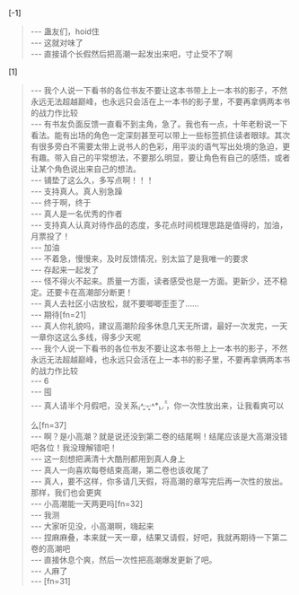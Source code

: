 
[-1] 
>--- 蛊友们，hoid住<br>
>--- 这就对味了<br>
>--- 直接请个长假然后把高潮一起发出来吧，寸止受不了啊<br>

[1] 
>--- 我个人说一下看书的各位书友不要让这本书带上上一本书的影子，不然永远无法超越巅峰，也永远只会活在上一本书的影子里，不要再拿俩两本书的战力作比较<br>
>--- 有书友负面反馈一直看不到主角，急了。我也有一点，十年老粉说一下看法。能有出场的角色一定深刻甚至可以带上一些标签抓住读者眼球。其次有很多旁白不需要太带上说书人的色彩，用平淡的语气写出处境的急迫，更有趣。带入自己的平常想法，不要那么明显，要让角色有自己的感悟，或者让某个角色说出来自己的想法。<br>
>--- 铺垫了这么久，多写点啊！！！<br>
>--- 支持真人。真人别急躁<br>
>--- 终于啊，终于<br>
>--- 真人是一名优秀的作者<br>
>--- 支持真人认真对待作品的态度，多花点时间梳理思路是值得的，加油，月票投了！<br>
>--- 加油<br>
>--- 不着急，慢慢来，及时反馈情况，别太监了是我唯一的要求<br>
>--- 存起来一起发了<br>
>--- 怪不得火不起来。质量一方面，读者感受也是一方面。更新少，还不稳定。还要卡在高潮部分断更！<br>
>--- 真人去社区小店放松，就不要唧唧歪歪了……<br>
>--- 期待[fn=21]<br>
>--- 真人你礼貌吗，建议高潮阶段多休息几天无所谓，最好一次发完，一天一章你这这么多线，得多少天呢<br>
>--- 我个人说一下看书的各位书友不要让这本书带上上一本书的影子，不然永远无法超越巅峰，也永远只会活在上一本书的影子里，不要再拿俩两本书的战力作比较<br>
>--- 6<br>
>--- 囤<br>
>--- 真人请半个月假吧，没关系₍˄·͈༝·͈˄*₎◞ ̑̑，你一次性放出来，让我看爽可以么[fn=37]<br>
>--- 啊？是小高潮？就是说还没到第二卷的结尾啊！结尾应该是大高潮没错吧各位！我没理解错吧！<br>
>--- 这一刻想把满清十大酷刑都用到真人身上<br>
>--- 真人一向喜欢每卷结束高潮，第二卷也该收尾了<br>
>--- 真人，要不这样，你多请几天假，将高潮的章写完后再一次性的放出。那样，我们也会更爽<br>
>--- 小高潮能一天两更吗[fn=32]<br>
>--- 我测<br>
>--- 大家听见没，小高潮啊，嗨起来<br>
>--- 捏麻麻叠，本来就一天一章，结果又请假，好吧，我就再期待一下第二卷的高潮吧<br>
>--- 直接休息个爽，然后一次性把高潮爆发更新了吧。<br>
>--- 人麻了<br>
>--- [fn=31]<br>
